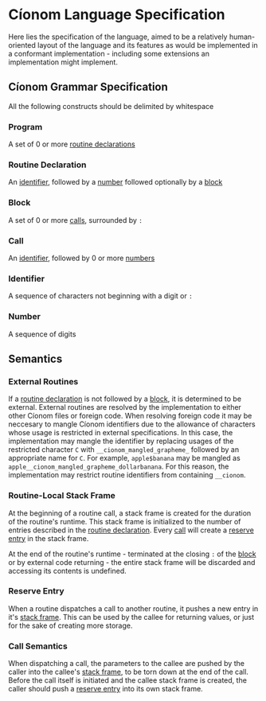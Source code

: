# Cíonom Language Specification
Here lies the specification of the language, aimed to be a relatively human-oriented layout of the language and its features as would be implemented in a conformant implementation - including some extensions an implementation might implement.

## Cíonom Grammar Specification
All the following constructs should be delimited by whitespace

### Program
A set of 0 or more [routine declarations](#Routine-Declaration)

### Routine Declaration
An [identifier](#Identifier), followed by a [number](#Number) followed optionally by a [block](#Block)

### Block
A set of 0 or more [calls](#Call), surrounded by `:`

### Call
An [identifier](#Identifier), followed by 0 or more [numbers](#Number)

### Identifier
A sequence of characters not beginning with a digit or `:`

### Number
A sequence of digits

## Semantics

### External Routines
If a [routine declaration](#Routine-Declaration) is not followed by a [block](#Block), it is determined to be external. External routines are resolved by the implementation to either other Cíonom files or foreign code. When resolving foreign code it may be neccesary to mangle Cíonom identifiers due to the allowance of characters whose usage is restricted in external specifications. In this case, the implementation may mangle the identifier by replacing usages of the restricted character `C` with `__cionom_mangled_grapheme_` followed by an appropriate name for `C`. For example, `apple$banana` may be mangled as `apple__cionom_mangled_grapheme_dollarbanana`. For this reason, the implementation may restrict routine identifiers from containing `__cionom`.

### Routine-Local Stack Frame
At the beginning of a routine call, a stack frame is created for the duration of the routine's runtime. This stack frame is initialized to the number of entries described in the [routine declaration](#Routine-Declaration). Every [call](#Call) will create a [reserve entry](#Reserve-Entry) in the stack frame.

At the end of the routine's runtime - terminated at the closing `:` of the [block](#Block) or by external code returning - the entire stack frame will be discarded and accessing its contents is undefined.

### Reserve Entry
When a routine dispatches a call to another routine, it pushes a new entry in it's [stack frame](#Routine-Local-Stack-Frame). This can be used by the callee for returning values, or just for the sake of creating more storage.

### Call Semantics
When dispatching a call, the parameters to the callee are pushed by the caller into the callee's [stack frame](#Routine-Local-Stack-Frame), to be torn down at the end of the call. Before the call itself is initiated and the callee stack frame is created, the caller should push a [reserve entry](#Reserve-Entry) into its own stack frame.
